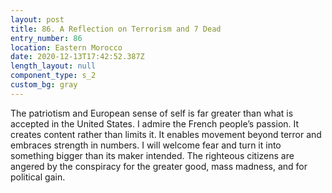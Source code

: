 ```yaml
---
layout: post
title: 86. A Reflection on Terrorism and 7 Dead
entry_number: 86
location: Eastern Morocco
date: 2020-12-13T17:42:52.387Z
length_layout: null
component_type: s_2
custom_bg: gray
---
```

The patriotism and European sense of self is far greater than what is accepted in the United States. I admire the French people’s passion. It creates content rather than limits it. It enables movement beyond terror and embraces strength in numbers. I will welcome fear and turn it into something bigger than its maker intended. 
The righteous citizens are angered by the conspiracy for the greater good, mass madness, and for political gain.